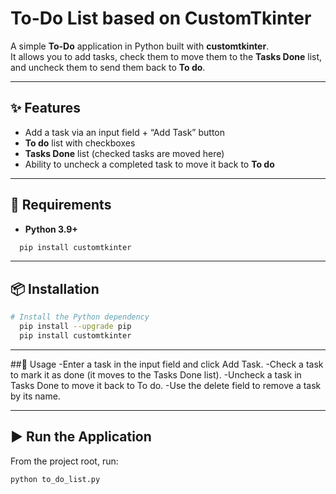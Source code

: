 # To-Do List based on CustomTkinter

A simple **To-Do** application in Python built with **customtkinter**.  
It allows you to add tasks, check them to move them to the **Tasks Done** list, and uncheck them to send them back to **To do**.

---

## ✨ Features

- Add a task via an input field + “Add Task” button  
- **To do** list with checkboxes  
- **Tasks Done** list (checked tasks are moved here)  
- Ability to uncheck a completed task to move it back to **To do**  

---

## 🧰 Requirements

- **Python 3.9+**  
```bash
  pip install customtkinter
```
---

## 📦 Installation
 
```bash
# Install the Python dependency
  pip install --upgrade pip
  pip install customtkinter
```
---

##📝 Usage
-Enter a task in the input field and click Add Task.
-Check a task to mark it as done (it moves to the Tasks Done list).
-Uncheck a task in Tasks Done to move it back to To do.
-Use the delete field to remove a task by its name.

---
## ▶️ Run the Application
From the project root, run:
```bash
python to_do_list.py
```
